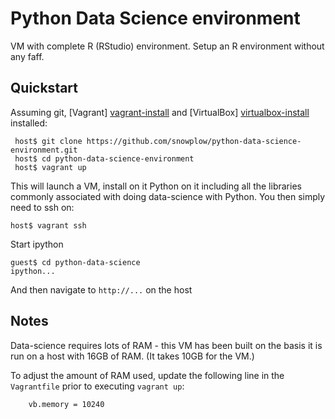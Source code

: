# Python Data Science environment

VM with complete R (RStudio) environment. Setup an R environment without any faff.

## Quickstart

Assuming git, [Vagrant] [vagrant-install] and [VirtualBox] [virtualbox-install] installed:

```
 host$ git clone https://github.com/snowplow/python-data-science-environment.git
 host$ cd python-data-science-environment
 host$ vagrant up
```

This will launch a VM, install on it Python on it including all the libraries commonly associated with doing data-science with Python. You then simply need to ssh on:

```
host$ vagrant ssh
```

Start ipython

```
guest$ cd python-data-science
ipython...
```

And then navigate to `http://...` on the host

## Notes

Data-science requires lots of RAM - this VM has been built on the basis it is run on a host with 16GB of RAM. (It takes 10GB for the VM.)

To adjust the amount of RAM used, update the following line in the `Vagrantfile` prior to executing `vagrant up`:

```bash
    vb.memory = 10240
```

[vagrant-install]: http://docs.vagrantup.com/v2/installation/index.html
[virtualbox-install]: https://www.virtualbox.org/wiki/Downloads
